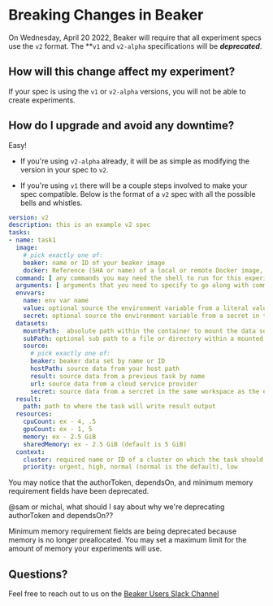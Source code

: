 # Breaking Changes in Beaker

On Wednesday, April 20 2022, Beaker will require that all experiment specs use the `v2` format. The **`v1` and `v2-alpha` specifications will be ***deprecated***.

## How will this change affect my experiment?

If your spec is using the `v1` or `v2-alpha` versions, you will not be able to create experiments.

## How do I upgrade and avoid any downtime?

Easy!

- If you're using `v2-alpha` already, it will be as simple as modifying the version in your spec to `v2`. 

- If you're using `v1` there will be a couple steps involved to make your spec compatible. Below is the format of a `v2` spec with all the possible bells and whistles.

```yaml
version: v2
description: this is an example v2 spec
tasks:
- name: task1
  image:
    # pick exactly one of:
    beaker: name or ID of your beaker image
    docker: Reference (SHA or name) of a local or remote Docker image, including registry.
  command: [ any commands you may need the shell to run for this experiment]
  arguments: [ arguments that you need to specify to go along with commands ]
  envvars: 
    name: env var name
    value: optional source the environment variable from a literal value
    secret: optional source the environment variable from a secret in the experiment's workspace.
  datasets:
    mountPath:  absolute path within the container to mount the data source
    subPath: optional sub path to a file or directory within a mounted data source
    source:
      # pick exactly one of:
      beaker: beaker data set by name or ID
      hostPath: source data from your host path
      result: source data from a previous task by name
      url: source data from a cloud service provider
      secret: source data from a sercret in the same workspace as the experiment
  result:
    path: path to where the task will write result output
  resources:
    cpuCount: ex - 4, .5
    gpuCount: ex - 1, 5
    memory: ex - 2.5 GiB
    sharedMemory: ex - 2.5 GiB (default is 5 GiB)
  context:
    cluster: required name or ID of a cluster on which the task should run
    priority: urgent, high, normal (normal is the default), low 
```

You may notice that the authorToken, dependsOn, and minimum memory requirement fields have been deprecated.

@sam or michal, what should I say about why we're deprecating authorToken and dependsOn??

Minimum memory requirement fields are being deprecated because memory is no longer preallocated. You may set a maximum limit for the amount of memory your experiments will use.

## Questions?

Feel free to reach out to us on the [Beaker Users Slack Channel](https://allenai.slack.com/archives/C6MN19S05)
